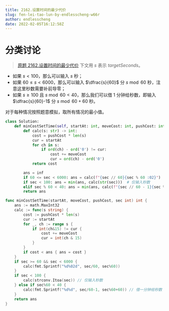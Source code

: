 ```yaml
---
title: 2162.设置时间的最少代价
slug: fen-lei-tao-lun-by-endlesscheng-w66r
author: endlesscheng
date: 2022-02-05T16:12:58Z
---
```

# 分类讨论
 
> [原题 2162.设置时间的最少代价](https://leetcode.cn/problems/minimum-cost-to-set-cooking-time)
下文用 $s$ 表示 $\textit{targetSeconds}$。

- 如果 $s<100$，那么可以输入 $s$ 秒；
- 如果 $60\le s<6000$，那么可以输入 $\dfrac{s}{60}$ 分 $s\bmod 60$ 秒，注意这里秒数需要补前导零；
- 如果 $s\ge 100$ 且 $s\bmod 60<40$，那么我们可以借 $1$ 分钟给秒数，即输入 $\dfrac{s}{60}-1$ 分 $s\bmod 60+60$ 秒。
 
对于每种情况按照题意模拟，取所有情况的最小值。
 
```Python [sol1-Python3]
class Solution:
    def minCostSetTime(self, startAt: int, moveCost: int, pushCost: int, sec: int) -> int:
        def calc(s: str) -> int:
            cost = pushCost * len(s)
            cur = startAt
            for ch in s:
                if ord(ch) - ord('0') != cur:
                    cost += moveCost
                    cur = ord(ch) - ord('0')
            return cost

        ans = inf
        if 60 <= sec < 6000: ans = calc(f"{sec // 60}{sec % 60 :02}")
        if sec < 100: ans = min(ans, calc(str(sec)))  # 仅输入秒数
        elif sec % 60 < 40: ans = min(ans, calc(f"{sec // 60 - 1}{sec % 60 + 60}"))  # 借一分钟给秒数
        return ans
```

```go [sol1-Go]
func minCostSetTime(startAt, moveCost, pushCost, sec int) int {
	ans := math.MaxInt32
	calc := func(s string) {
		cost := pushCost * len(s)
		cur := startAt
		for _, ch := range s {
			if int(ch&15) != cur {
				cost += moveCost
				cur = int(ch & 15)
			}
		}
		if cost < ans { ans = cost }
	} 
	if sec >= 60 && sec < 6000 {
		calc(fmt.Sprintf("%d%02d", sec/60, sec%60))
	}
	if sec < 100 {
		calc(strconv.Itoa(sec)) // 仅输入秒数
	} else if sec%60 < 40 {
		calc(fmt.Sprintf("%d%d", sec/60-1, sec%60+60)) // 借一分钟给秒数
	}
	return ans
}
```


